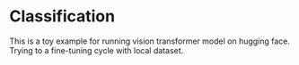 # Classification
This is a toy example for running vision transformer model on hugging face. Trying to a fine-tuning cycle with local dataset.
